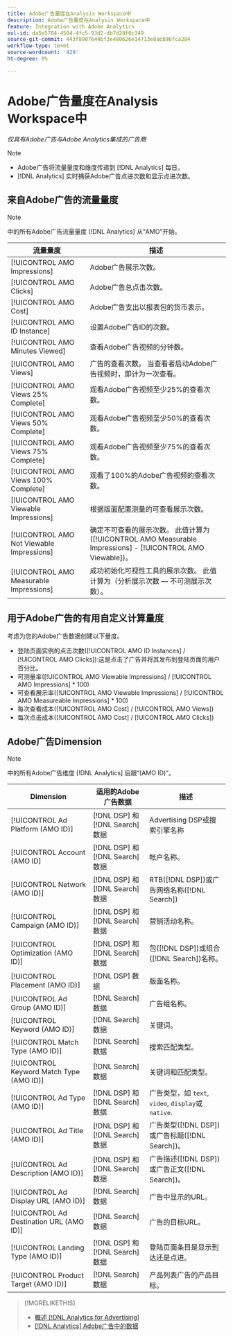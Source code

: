 ```yaml
---
title: Adobe广告量度在Analysis Workspace中
description: Adobe广告量度在Analysis Workspace中
feature: Integration with Adobe Analytics
exl-id: da5e5704-4504-4fc5-93d2-db7d28f0c349
source-git-commit: 443f8907644bf3e480626e14713e8abb9bfca284
workflow-type: tm+mt
source-wordcount: '429'
ht-degree: 0%

---
```


# Adobe广告量度在Analysis Workspace中

*仅具有Adobe广告与Adobe Analytics集成的广告商*

>[!NOTE]
>
>* Adobe广告将流量量度和维度传递到 [!DNL Analytics] 每日。
>* [!DNL Analytics] 实时捕获Adobe广告点进次数和显示点进次数。


## 来自Adobe广告的流量量度

>[!NOTE]
>
>中的所有Adobe广告流量量度 [!DNL Analytics] 从“AMO”开始。

| 流量量度 | 描述 |
| -------------- | ----------- |
| [!UICONTROL AMO Impressions] | Adobe广告展示次数。 |
| [!UICONTROL AMO Clicks] | Adobe广告总点击次数。 |
| [!UICONTROL AMO Cost] | Adobe广告支出以报表包的货币表示。 |
| [!UICONTROL AMO ID Instance] | 设置Adobe广告ID的次数。 |
| [!UICONTROL AMO Minutes Viewed] | 查看Adobe广告视频的分钟数。 |
| [!UICONTROL AMO Views] | 广告的查看次数。 当查看者启动Adobe广告视频时，即计为一次查看。 |
| [!UICONTROL AMO Views 25% Complete] | 观看Adobe广告视频至少25%的查看次数。 |
| [!UICONTROL AMO Views 50% Complete] | 观看Adobe广告视频至少50%的查看次数。 |
| [!UICONTROL AMO Views 75% Complete] | 观看Adobe广告视频至少75%的查看次数。 |
| [!UICONTROL AMO Views 100% Complete] | 观看了100%的Adobe广告视频的查看次数。 |
| [!UICONTROL AMO Viewable Impressions] | 根据版面配置测量的可查看展示次数。 |
| [!UICONTROL AMO Not Viewable Impressions] | 确定不可查看的展示次数。 此值计算为([!UICONTROL AMO Measurable Impressions] - [!UICONTROL AMO Viewable])。 |
| [!UICONTROL AMO Measurable Impressions] | 成功初始化可视性工具的展示次数。 此值计算为（分析展示次数 — 不可测展示次数）。 |

## 用于Adobe广告的有用自定义计算量度

考虑为您的Adobe广告数据创建以下量度。

* 登陆页面实例的点击次数([!UICONTROL AMO ID Instances] / [!UICONTROL AMO Clicks]):这是点击了广告并将其发布到登陆页面的用户百分比。
* 可测量率([!UICONTROL AMO Viewable Impressions] / [!UICONTROL AMO Impressions] * 100)
* 可查看展示率([!UICONTROL AMO Viewable Impressions] / [!UICONTROL AMO Measureable Impressions] * 100)
* 每次查看成本([!UICONTROL AMO Cost] / [!UICONTROL AMO Views])
* 每次点击成本([!UICONTROL AMO Cost] / [!UICONTROL AMO Clicks])

## Adobe广告Dimension

>[!NOTE]
>
>中的所有Adobe广告维度 [!DNL Analytics] 后跟“(AMO ID)”。

| Dimension | 适用的Adobe广告数据 | 描述 |
| ----------- | ---------- | ---------- |
| [!UICONTROL Ad Platform (AMO ID)] | [!DNL DSP] 和 [!DNL Search] 数据 | Advertising DSP或搜索引擎名称 |
| [!UICONTROL Account (AMO ID] | [!DNL DSP] 和 [!DNL Search] 数据 | 帐户名称。 |
| [!UICONTROL Network (AMO ID)] | [!DNL DSP] 和 [!DNL Search] 数据 | RTB([!DNL DSP])或广告网络名称([!DNL Search]) |
| [!UICONTROL Campaign (AMO ID)] | [!DNL DSP] 和 [!DNL Search] 数据 | 营销活动名称。 |
| [!UICONTROL Optimization (AMO ID)] | [!DNL DSP] 和 [!DNL Search] 数据 | 包([!DNL DSP])或组合([!DNL Search])名称。 |
| [!UICONTROL Placement (AMO ID)] | [!DNL DSP] 数据 | 版面名称。 |
| [!UICONTROL Ad Group (AMO ID)] | [!DNL Search] 数据 | 广告组名称。 |
| [!UICONTROL Keyword (AMO ID)] | [!DNL Search] 数据 | 关键词。 |
| [!UICONTROL Match Type (AMO ID)] | [!DNL Search] 数据 | 搜索匹配类型。 |
| [!UICONTROL Keyword Match Type (AMO ID)] | [!DNL Search] 数据 | 关键词和匹配类型。 |
| [!UICONTROL Ad Type (AMO ID)] | [!DNL DSP] 和 [!DNL Search] 数据 | 广告类型，如 `text`, `video`, `display`或 `native`. |
| [!UICONTROL Ad Title (AMO ID)] | [!DNL DSP] 和 [!DNL Search] 数据 | 广告类型([!DNL DSP])或广告标题([!DNL Search])。 |
| [!UICONTROL Ad Description (AMO ID)] | [!DNL DSP] 和 [!DNL Search] 数据 | 广告描述([!DNL DSP])或广告正文([!DNL Search])。 |
| [!UICONTROL Ad Display URL (AMO ID)] | [!DNL Search] 数据 | 广告中显示的URL。 |
| [!UICONTROL Ad Destination URL (AMO ID)] | [!DNL Search] 数据 | 广告的目标URL。 |
| [!UICONTROL Landing Type (AMO ID)] | [!DNL DSP] 和 [!DNL Search] 数据 | 登陆页面条目是显示到达还是点进。 |
| [!UICONTROL Product Target (AMO ID)] | [!DNL Search] 数据 | 产品列表广告的产品目标。 |

>[!MORELIKETHIS]
>
>* [概述 [!DNL Analytics for Advertising]](overview.md)
>* [[!DNL Analytics] Adobe广告中的数据](/help/integrations/analytics/analytics-data-in-advertising.md)

